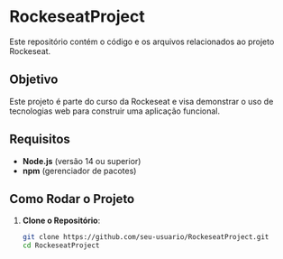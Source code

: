 # RockeseatProject

Este repositório contém o código e os arquivos relacionados ao projeto Rockeseat. 

## Objetivo

Este projeto é parte do curso da Rockeseat e visa demonstrar o uso de tecnologias web para construir uma aplicação funcional.

## Requisitos

- **Node.js** (versão 14 ou superior)
- **npm** (gerenciador de pacotes)

## Como Rodar o Projeto

1. **Clone o Repositório**:

   ```bash
   git clone https://github.com/seu-usuario/RockeseatProject.git
   cd RockeseatProject
